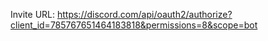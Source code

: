 Invite URL: https://discord.com/api/oauth2/authorize?client_id=785767651464183818&permissions=8&scope=bot
